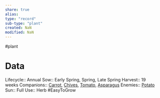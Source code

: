 ```yaml
---
share: true
alias: 
type: "record"
sub-type: "plant"
created: NaN 
modified: NaN
---
```

 #plant
# Data
Lifecycle:: Annual
Sow:: Early Spring, Spring, Late Spring
Harvest:: 19 weeks
Companions:: [Carrot](Carrot.md), [Chives](./Chives.md), [Tomato](Tomato.md), [Asparagus](./Asparagus.md)
Enemies:: [Potato](./Potato.md)
Sun:: Full
Use:: Herb
#EasyToGrow 